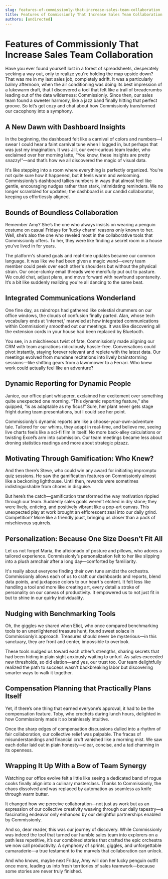 ```yaml
---
slug: features-of-commissionly-that-increase-sales-team-collaboration
title: Features of Commissionly That Increase Sales Team Collaboration
authors: [undirected]
---
```



# Features of Commissionly That Increase Sales Team Collaboration

Have you ever found yourself lost in a forest of spreadsheets, desperately seeking a way out, only to realize you're holding the map upside down? That was me in my last sales job, completely adrift. It was a particularly balmy afternoon, when the air conditioning was doing its best impression of a lukewarm draft, that I discovered a tool that felt like a trail of breadcrumbs leading out of the data wilderness: Commissionly. Since then, our sales team found a sweeter harmony, like a jazz band finally hitting that perfect groove. So let’s get cozy and chat about how Commissionly transformed our cacophony into a symphony.

## A New Dawn with Dashboard Insights

In the beginning, the dashboard felt like a carnival of colors and numbers—I swear I could hear a faint carnival tune when I logged in, but perhaps that was just my imagination. It was Jill, our ever-curious team leader, who exclaimed over her morning latte, “You know, these insights are pretty snazzy!”—and that’s how we all discovered the magic of visual data.

It's like stepping into a room where everything is perfectly organized. You're not quite sure how it happened, but it feels warm and welcoming. Commissionly’s dashboard tallies numbers in ways that almost feel like gentle, encouraging nudges rather than stark, intimidating reminders. We no longer scrambled for updates; the dashboard is our candid collaborator, keeping us effortlessly aligned.

## Bounds of Boundless Collaboration

Remember Amy? She’s the one who always insists on wearing a penguin costume on casual Fridays for ‘lucky charm’ reasons only known to her. Well, she’s also the one who reveled most in the collaborative tools that Commissionly offers. To her, they were like finding a secret room in a house you’ve lived in for years.

The platform's shared goals and real-time updates became our common language. It was like we had been given a magic wand—every team member could peek over each other's shoulders but without the physical strain. Our once-clunky email threads were mercifully put out to pasture. We could chat, adjust plans, and move forward with newfound spontaneity. It’s a bit like suddenly realizing you're all dancing to the same beat.

## Integrated Communications Wonderland

One fine day, as raindrops had gathered like celestial drummers on our office windows, the clouds of confusion finally parted. Alan, whose tech vocabulary ends at ‘internet,’ marveled at how integrated communications within Commissionly smoothed out our meetings. It was like discovering all the extension cords in your house had been replaced by Bluetooth.

You see, in a mischievous twist of fate, Commissionly made aligning our CRM with team aspirations ridiculously hassle-free. Conversations could pivot instantly, staying forever relevant and replete with the latest data. Our meetings evolved from mundane recitations into lively brainstorming sessions—like shifting gears from a lawnmower to a Ferrari. Who knew work could actually feel like an adventure?

## Dynamic Reporting for Dynamic People

Janice, our office plant whisperer, exclaimed her excitement over something quite unexpected one morning. “This dynamic reporting feature,” she quipped, “is as adaptable as my ficus!” Sure, her plant never gets stage fright during team presentations, but I could see her point.

Commissionly’s dynamic reports are like a choose-your-own-adventure tale. Tailored for our whims, they adapt in real-time, and believe me, seeing live charts feels like a sci-fi film in itself. No more back-alley calculations or twisting Excel’s arm into submission. Our team meetings became less about droning statistics readings and more about strategic pizazz.

## Motivating Through Gamification: Who Knew?

And then there’s Steve, who could win any award for initiating impromptu quiz sessions. He saw the gamification features on Commissionly almost like a beckoning lighthouse. Until then, rewards were sometimes indistinguishable from chores in disguise.

But here’s the catch—gamification transformed the way motivation rippled through our team. Suddenly sales goals weren’t etched in dry stone; they were lively, enticing, and positively vibrant like a pop-art canvas. This unexpected play at work brought an efflorescent zeal into our daily grind. Competition? More like a friendly joust, bringing us closer than a pack of mischievous squirrels. 

## Personalization: Because One Size Doesn’t Fit All

Let us not forget Maria, the aficionado of posture and pillows, who adores a tailored experience. Commissionly’s personalization felt to her like slipping into a plush armchair after a long day—comforted by familiarity.

It's really about everyone finding their own tune amidst the orchestra. Commissionly allows each of us to craft our dashboards and reports, blend data points, and juxtapose colors to our heart's content. It felt less like handling a tool and more like creating art, every detail a stroke of personality on our canvas of productivity. It empowered us to not just fit in but to shine in our quirky individuality.

## Nudging with Benchmarking Tools

Oh, the giggles we shared when Eliot, who once compared benchmarking tools to an unenlightened treasure hunt, found sweet solace in Commissionly’s approach. Treasures should never be mysterious—in this sanctuary, they are front and center, impossible to overlook.

These tools nudged us toward each other’s strengths, sharing secrets that had been hiding in plain sight anxiously waiting to unfurl. As sales exceeded new thresholds, so did elation—and yes, our trust too. Our team delightfully realized the path to success wasn't backbreaking labor but discovering smarter ways to walk it together.

## Compensation Planning that Practically Plans Itself

Yet, if there’s one thing that earned everyone’s approval, it had to be the compensation feature. Toby, who crochets during lunch hours, delighted in how Commissionly made it so brainlessly intuitive.

Once the sharp edges of compensation discussions dulled into a rhythm of fair collaboration, our collective relief was palpable. The fracas of misunderstandings and financial cruft vanished like a morning mist. We saw each dollar laid out in plain honesty—clear, concise, and a tad charming in its openness.

## Wrapping It Up With a Bow of Team Synergy

Watching our office evolve felt a little like seeing a dedicated band of rogue cooks finally align into a culinary masterclass. Thanks to Commissionly, the chaos dissolved and was replaced by automation as seamless as knife through warm butter.

It changed how we perceive collaboration—not just as work but as an expression of our collective creativity weaving through our daily tapestry—a fascinating endeavor only enhanced by our delightful partnerships enabled by Commissionly.

And so, dear reader, this was our journey of discovery. While Commissionly was indeed the tool that turned our humble sales team into explorers on a path less repetitive, it’s our combined stories that crafted the epic orchestra we now call productivity. A symphony of sprints, giggles, and unforgettable camaraderie—a true testament to the marvels that collaboration can unlock.

And who knows, maybe next Friday, Amy will don her lucky penguin outfit once more, leading us into fresh territories of sales teamwork—because some stories are never truly finished.